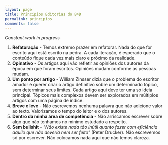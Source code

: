 ```yaml
---
layout: page
title: Principios Editorias do B4D
permalink: principios 
comments: false
---
```


*Constant work in progress*

1. **Refatoração** - Temos extremo prazer em refatorar. Nada do que for escrito aqui está escrito na pedra. A cada iteração, é esperado que o conteúdo fique cada vez mais claro e próximo da realidade.
2. **Opinativo** - Os artigos aqui vão refletir as opiniões dos autores da época em que foram escritos. Opiniões mudam conforme as pessoas mudam.
3. **Um ponto por artigo** - William Zinsser dizia que o problema do escritor amador é querer criar o artigo definitivo sobre um determinado tópico, sem determinar seus limites. Cada artigo aqui deve ter uma só ideia principal. Tópicos mais complexos devem ser explorados em múltiplos artigos com uma página de índice.
4. **Breve e leve** - Não escrevemos nenhuma palavra que não adicione valor ao texto. Valorizamos o tempo do leitor e o dos autores.
5. **Dentro da minha área de competência** - Não arriscamos escrever sobre algo que não tenhamos no mínimo estudado a respeito.
6. **Sem bullshit** - _"Não existe nada tão inútil quanto fazer com eficiência aquilo que não deveria nem ser feito"_ (Peter Drucker). Não escrevemos só por escrever. Não colocamos nada aqui que não temos clareza.